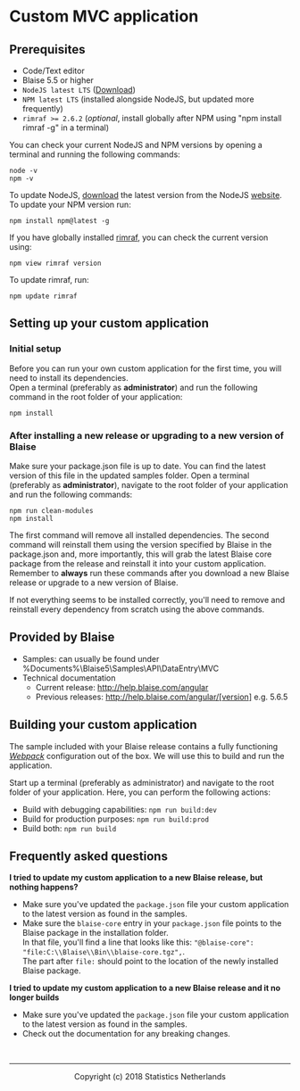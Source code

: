 # Custom MVC application

## Prerequisites

* Code/Text editor
* Blaise 5.5 or higher
* `NodeJS latest LTS` ([Download](https://nodejs.org/en/))
* `NPM latest LTS` (installed alongside NodeJS, but updated more frequently)
* `rimraf >= 2.6.2` (*optional*, install globally after NPM using "npm install rimraf -g" in a terminal)

You can check your current NodeJS and NPM versions by opening a terminal and running the following commands:

    node -v
    npm -v

To update NodeJS, [download](https://nodejs.org/en/) the latest version from the NodeJS [website](https://nodejs.org/en/).<br>To update your NPM version run:

    npm install npm@latest -g

If you have globally installed [rimraf](https://www.npmjs.com/package/rimraf), you can check the current version using:

    npm view rimraf version

To update rimraf, run:

    npm update rimraf

## Setting up your custom application

### Initial setup

Before you can run your own custom application for the first time, you will need to install its dependencies.<br> Open a terminal (preferably as **administrator**) and run the following command in the root folder of your application:

    npm install

### After installing a new release or upgrading to a new version of Blaise

Make sure your package.json file is up to date. You can find the latest version of this file in the updated samples folder. Open a terminal (preferably as **administrator**), navigate to the root folder of your application and run the following commands:

    npm run clean-modules
    npm install

The first command will remove all installed dependencies. The second command will reinstall them using the version specified by Blaise in the package.json and, more importantly, this will grab the latest Blaise core package from the release and reinstall it into your custom application. Remember to **always** run these commands after you download a new Blaise release or upgrade to a new version of Blaise.

If not everything seems to be installed correctly, you'll need to remove and reinstall every dependency from scratch using the above commands.

## Provided by Blaise

* Samples: can usually be found under %Documents%\Blaise5\Samples\API\DataEntry\MVC
* Technical documentation 
    * Current release: http://help.blaise.com/angular
    * Previous releases: http://help.blaise.com/angular/[version] e.g. 5.6.5

## Building your custom application

The sample included with your Blaise release contains a fully functioning [_Webpack_](https://webpack.js.org/) configuration out of the box. We will use this to build and run the application.

Start up a terminal (preferably as administrator) and navigate to the root folder of your application. Here, you can perform the following actions:

* Build with debugging capabilities: `npm run build:dev`
* Build for production purposes: `npm run build:prod`
* Build both: `npm run build`

## Frequently asked questions

**I tried to update my custom application to a new Blaise release, but nothing happens?**

* Make sure you've updated the `package.json` file your custom application to the latest version as found in the samples.
* Make sure the `blaise-core` entry in your `package.json` file points to the Blaise package in the installation folder.<br>In that file, you'll find a line that looks like this: `"@blaise-core": "file:C:\\Blaise\\Bin\\blaise-core.tgz",`.<br>The part after `file:` should point to the location of the newly installed Blaise package.

**I tried to update my custom application to a new Blaise release and it no longer builds**

* Make sure you've updated the `package.json` file your custom application to the latest version as found in the samples.
* Check out the documentation for any breaking changes.

<br><hr><center>Copyright (c) 2018 Statistics Netherlands</center>
